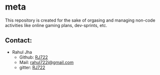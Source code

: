 # meta

This repository is created for the sake of orgasing and managing non-code 
activities like online gaming plans, dev-sprints, etc.

## Contact:

- Rahul Jha
    * Github: [RJ722](https://github.com/RJ722)
    * Mail: rahul722j@gmail.com
    * gitter: [RJ722](https://gitter.im/RJ722)
